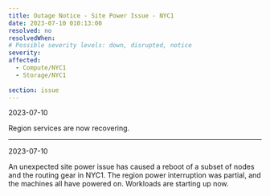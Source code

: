 ```yaml
---
title: Outage Notice - Site Power Issue - NYC1
date: 2023-07-10 010:13:00
resolved: no
resolvedWhen:
# Possible severity levels: down, disrupted, notice
severity:
affected:
  - Compute/NYC1
  - Storage/NYC1
    
section: issue
---
```

2023-07-10

Region services are now recovering.

---
2023-07-10

An unexpected site power issue has caused a reboot of a subset of nodes and the routing gear in NYC1.
The region power interruption was partial, and the machines all have powered on. Workloads are starting up now. 

